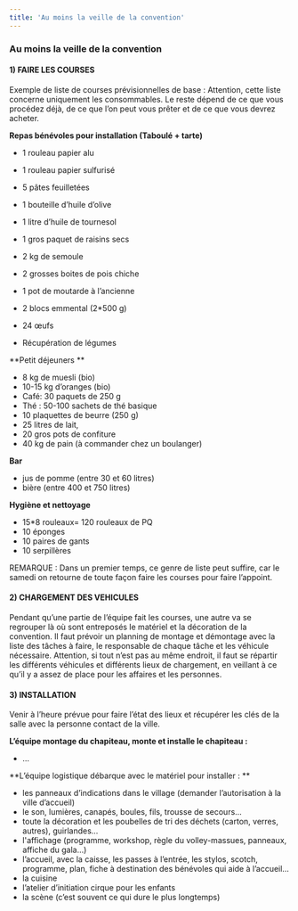 ```yaml
---
title: 'Au moins la veille de la convention'
---
```


### Au moins la veille de la convention

#### 1)	FAIRE LES COURSES 

Exemple de liste de courses prévisionnelles de base : 
Attention, cette liste concerne uniquement les consommables. Le reste dépend de ce que vous procédez déjà, de ce que l’on peut vous prêter et de ce que vous devrez acheter.

**Repas bénévoles pour installation (Taboulé + tarte)**
- 1 rouleau papier alu
- 1 rouleau papier sulfurisé 
- 5 pâtes feuilletées
- 1 bouteille d’huile d’olive
- 1 litre d’huile de tournesol
- 1 gros paquet de raisins secs 
- 2 kg de semoule
- 2 grosses boites de pois chiche
- 1 pot de moutarde à l’ancienne 
- 2 blocs emmental (2*500 g) 
- 24 œufs

- Récupération de légumes

**Petit déjeuners **  
- 8 kg de muesli (bio)
- 10-15 kg d’oranges (bio)
- Café: 30 paquets de 250 g
- Thé : 50-100 sachets de thé basique 
- 10 plaquettes de beurre (250 g)
- 25 litres de lait, 
- 20 gros pots de confiture
- 40 kg de pain (à commander chez un boulanger)

**Bar**
- jus de pomme (entre 30 et 60 litres) 
- bière (entre 400 et 750 litres) 

**Hygiène et nettoyage**
- 15*8 rouleaux= 120 rouleaux de PQ
- 10 éponges 
- 10 paires de gants 
- 10 serpillères

REMARQUE : Dans un premier temps, ce genre de liste peut suffire, car le samedi on retourne de toute façon faire les courses pour faire l’appoint.

#### 2)	CHARGEMENT DES VEHICULES

Pendant qu’une partie de l’équipe fait les courses, une autre va se regrouper là où sont entreposés le matériel et la décoration de la convention. Il faut prévoir un planning de montage et démontage avec la liste des tâches à faire, le responsable de chaque tâche et les véhicule nécessaire. Attention, si tout n’est pas au même endroit, il faut se répartir les différents véhicules et différents lieux de chargement, en veillant à ce qu’il y a assez de place pour les affaires et les personnes.

#### 3)	INSTALLATION

Venir à l’heure prévue pour faire l’état des lieux et récupérer les clés de la salle avec la personne contact de la ville.

**L’équipe montage du chapiteau, monte et installe le chapiteau :**
- …
	

**L’équipe logistique débarque avec le matériel pour installer :  **
- les panneaux d’indications dans le village (demander l’autorisation à la ville d’accueil)
- le son, lumières, canapés, boules, fils, trousse de secours…
- toute la décoration et les poubelles de tri des déchets (carton, verres, autres), guirlandes…
- l'affichage (programme, workshop, règle du volley-massues, panneaux, affiche du gala...)
- l’accueil, avec la caisse, les passes à l’entrée, les stylos, scotch, programme, plan, fiche à destination des bénévoles qui aide à l’accueil…
- la cuisine
- l’atelier d’initiation cirque pour les enfants
- la scène (c’est souvent ce qui dure le plus longtemps)
